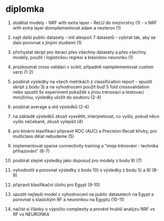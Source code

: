 # diplomka

1) dodělat modely - NRF with extra layer - ReLU do mezivrstvy (1)
                  - v NRF with extra layer doimplementovat adam a nesterov (1)

2) najít další public datasety - mít alespoň 7 datasetů - vybírat tak, aby se dalo porovnat s jinými studiemi (1)
3) přichystat skript pro iteraci přes všechny datasety a přes všechny modely, použít i logistickou regresi a klasickou neuronku (1)
4) prozkoumat cross validaci v scikit, případně naimplementovat custom verzi (1-2)
5) posbírat výsledky na všech metrikách z classification report - spustit skript z bodu 3) a na vyhodnocení použít buď 5 fold crossvalidation nebo spustit 5x experiment pokaždé s jinou trénovací a testovací množinou, výsledky uložit do souboru (2-4)
6) posbírat average a std výsledků (2-4)
7) na základě výsledků zkusit vysvětlit, interpretovat, co vyšlo, pokud něco vyšlo nečekaně, zkusit vylepšit (4)
8) pro binární klasifikaci připravit ROC (AUC) a Precision Recall křivky, pro multiclass dělat nebudeme (5)
9) implementovat sparse connectivity training a "moje trénování - technika přihazování" (6-7)
10) posbírat stejně výsledky jako doposud pro modely z bodu 9) (7)
11) vyhodnotit a porovnat výsledky z bodu 10) s výsledky z bodu 5) a 8) (8-9)
12) připravit klasifikační úlohu pro Egypt (9-10)
13) spustit nejlepší model z vyhodnocení na public datasetech na Egypt a porovnat s klasickým RF a neuronkou na Egyptu (10-11)
14) načíst si články o výpočtu complexity a provést hrubší analýzu NRF vs RF vs NEURONKA
